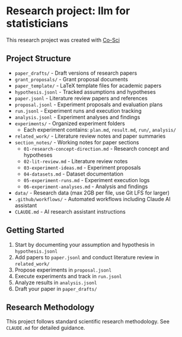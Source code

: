 # Research project: llm for statisticians

This research project was created with [Co-Sci](https://theresearchcompany.ai)

## Project Structure

- `paper_drafts/` - Draft versions of research papers
- `grant_proposals/` - Grant proposal documents  
- `paper_template/` - LaTeX template files for academic papers
- `hypothesis.jsonl` - Tracked assumptions and hypotheses
- `paper.jsonl` - Literature review papers and references
- `proposal.jsonl` - Experiment proposals and evaluation plans
- `run.jsonl` - Experiment runs and execution tracking
- `analysis.jsonl` - Experiment analyses and findings
- `experiments/` - Organized experiment folders
  - Each experiment contains: `plan.md`, `result.md`, `run/`, `analysis/`
- `related_work/` - Literature review notes and paper summaries
- `section_notes/` - Working notes for paper sections
  - `01-research-concept-direction.md` - Research concept and hypotheses
  - `02-lit-review.md` - Literature review notes
  - `03-experiment-ideas.md` - Experiment proposals
  - `04-datasets.md` - Dataset documentation
  - `05-experiment-runs.md` - Experiment execution logs
  - `06-experiment-analyses.md` - Analysis and findings
- `data/` - Research data (max 2GB per file, use Git LFS for larger)
- `.github/workflows/` - Automated workflows including Claude AI assistant
- `CLAUDE.md` - AI research assistant instructions

## Getting Started

1. Start by documenting your assumption and hypothesis in `hypothesis.jsonl`
2. Add papers to `paper.jsonl` and conduct literature review in `related_work/`
3. Propose experiments in `proposal.jsonl`
4. Execute experiments and track in `run.jsonl`
5. Analyze results in `analysis.jsonl`
6. Draft your paper in `paper_drafts/`

## Research Methodology

This project follows standard scientific research methodology. See `CLAUDE.md` for detailed guidance.
